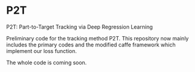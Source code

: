 # P2T
P2T: Part-to-Target Tracking via Deep Regression Learning


Preliminary code for the tracking method P2T.
This repository now mainly includes the primary codes and the modified caffe framework which implement our loss function.

The whole code is coming soon.
